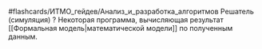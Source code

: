 #flashcards/ИТМО_гейдев/Анализ_и_разработка_алгоритмов 
Решатель (симуляция)
?
Некоторая программа, вычисляющая результат [[Формальная модель|математической модели]] по полученным данным.